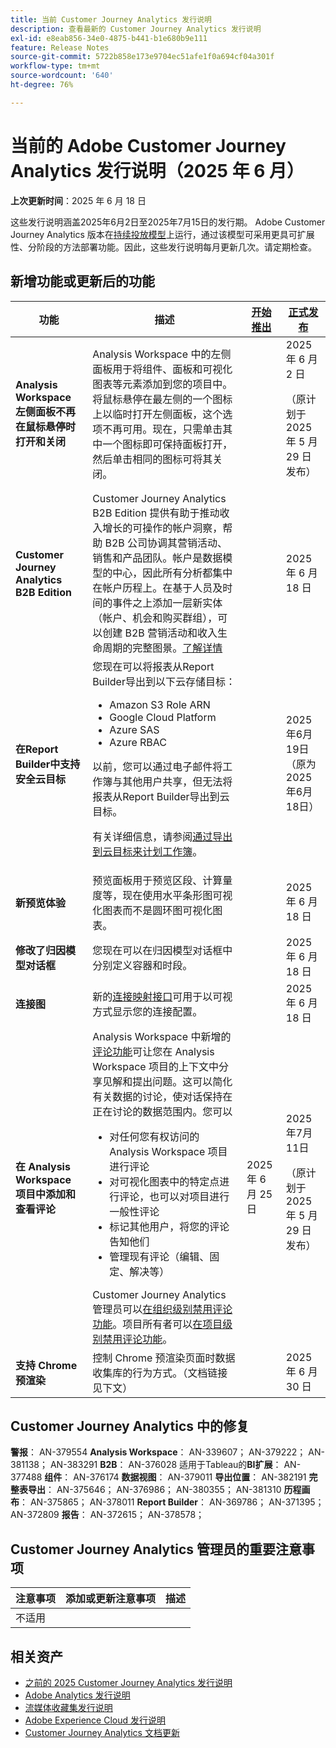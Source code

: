 ```yaml
---
title: 当前 Customer Journey Analytics 发行说明
description: 查看最新的 Customer Journey Analytics 发行说明
exl-id: e8eab856-34e0-4875-b441-b1e680b9e111
feature: Release Notes
source-git-commit: 5722b858e173e9704ec51afe1f0a694cf04a301f
workflow-type: tm+mt
source-wordcount: '640'
ht-degree: 76%

---
```


# 当前的 Adobe Customer Journey Analytics 发行说明（2025 年 6 月）

**上次更新时间**：2025 年 6 月 18 日


这些发行说明涵盖2025年6月2日至2025年7月15日的发行期。 Adobe Customer Journey Analytics 版本在[持续投放模型](releases.md)上运行，通过该模型可采用更具可扩展性、分阶段的方法部署功能。因此，这些发行说明每月更新几次。请定期检查。

## 新增功能或更新后的功能

| 功能 | 描述 | [开始推出](releases.md) | [正式发布](releases.md) |
| ----------- | ---------- | ------- | ---- |
| **Analysis Workspace 左侧面板不再在鼠标悬停时打开和关闭** | Analysis Workspace 中的左侧面板用于将组件、面板和可视化图表等元素添加到您的项目中。将鼠标悬停在最左侧的一个图标上以临时打开左侧面板，这个选项不再可用。现在，只需单击其中一个图标即可保持面板打开，然后单击相同的图标可将其关闭。 |  | 2025 年 6 月 2 日 <p>（原计划于 2025 年 5 月 29 日发布）</p> |
| **Customer Journey Analytics B2B Edition** | Customer Journey Analytics B2B Edition 提供有助于推动收入增长的可操作的帐户洞察，帮助 B2B 公司协调其营销活动、销售和产品团队。帐户是数据模型的中心，因此所有分析都集中在帐户历程上。在基于人员及时间的事件之上添加一层新实体（帐户、机会和购买群组），可以创建 B2B 营销活动和收入生命周期的完整图景。[了解详情](https://experienceleague.adobe.com/zh-hans/docs/analytics-platform/using/cja-overview/cja-b2b/cja-b2b-edition) |  | 2025 年 6 月 18 日 |
| **在Report Builder中支持安全云目标** | 您现在可以将报表从Report Builder导出到以下云存储目标：<ul><li>Amazon S3 Role ARN</li><li>Google Cloud Platform</li><li>Azure SAS</li><li>Azure RBAC</li></ul><p>以前，您可以通过电子邮件将工作簿与其他用户共享，但无法将报表从Report Builder导出到云目标。</p><p>有关详细信息，请参阅[通过导出到云目标来计划工作簿](/help/report-builder/report-builder-export.md)。</p> |  | 2025年6月19日（原为2025年6月18日） |
| **新预览体验** | 预览面板用于预览区段、计算量度等，现在使用水平条形图可视化图表而不是圆环图可视化图表。 |  | 2025 年 6 月 18 日 |
| **修改了归因模型对话框** | 您现在可以在归因模型对话框中分别定义容器和时段。 |  | 2025 年 6 月 18 日 |
| **连接图** | 新的[连接映射接口](https://experienceleague.adobe.com/en/docs/analytics-platform/using/cja-connections/create-connection#connection-map)可用于以可视方式显示您的连接配置。 |  | 2025 年 6 月 18 日 |
| **在 Analysis Workspace 项目中添加和查看评论** | Analysis Workspace 中新增的[评论功能](https://experienceleague.adobe.com/zh-hans/docs/analytics-platform/using/cja-workspace/build-workspace-project/comment-projects)可让您在 Analysis Workspace 项目的上下文中分享见解和提出问题。这可以简化有关数据的讨论，使对话保持在正在讨论的数据范围内。您可以 <ul><li>对任何您有权访问的 Analysis Workspace 项目进行评论</li><li>对可视化图表中的特定点进行评论，也可以对项目进行一般性评论</li><li>标记其他用户，将您的评论告知他们</li><li>管理现有评论（编辑、固定、解决等）</li></ul>Customer Journey Analytics 管理员可以[在组织级别禁用评论功能](https://experienceleague.adobe.com/zh-hans/docs/analytics-platform/using/cja-workspace/user-preferences#ims-organization-preferences)。项目所有者可以[在项目级别禁用评论功能](https://experienceleague.adobe.com/zh-hans/docs/analytics-platform/using/cja-workspace/build-workspace-project/create-projects)。 | 2025 年 6 月 25 日 | 2025年7月11日 <p>（原计划于 2025 年 5 月 29 日发布）</p> |
| **支持 Chrome 预渲染** | 控制 Chrome 预渲染页面时数据收集库的行为方式。（文档链接见下文） |  | 2025 年 6 月 30 日 |

## Customer Journey Analytics 中的修复

**警报**： AN-379554
**Analysis Workspace**： AN-339607； AN-379222； AN-381138； AN-383291
**B2B**： AN-376028
适用于Tableau的**BI扩展**： AN-377488
**组件**： AN-376174
**数据视图**： AN-379011
**导出位置**： AN-382191
**完整表导出**： AN-375646； AN-376986； AN-380355； AN-381310
**历程画布**： AN-375865； AN-378011
**Report Builder**： AN-369786； AN-371395； AN-372809
**报告**： AN-372615； AN-378578；


## Customer Journey Analytics 管理员的重要注意事项

| 注意事项 | 添加或更新注意事项 | 描述 |
| --- | --- | --- |
| 不适用 | | |

## 相关资产

* [之前的 2025 Customer Journey Analytics 发行说明](/help/release-notes/2025.md)
* [Adobe Analytics 发行说明](https://experienceleague.adobe.com/docs/analytics/release-notes/latest.html?lang=zh-hans)
* [流媒体收藏集发行说明](https://experienceleague.adobe.com/docs/media-analytics/using/additional-resources/release-notes.html?lang=zh-hans)
* [Adobe Experience Cloud 发行说明](https://experienceleague.adobe.com/docs/release-notes/experience-cloud/current.html?lang=zh-hans)
* [Customer Journey Analytics 文档更新](/help/release-notes/doc-changes.md)
